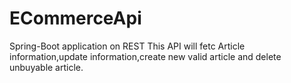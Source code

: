 # ECommerceApi
Spring-Boot application on REST
This API will fetc Article information,update information,create new valid article and delete unbuyable article.
